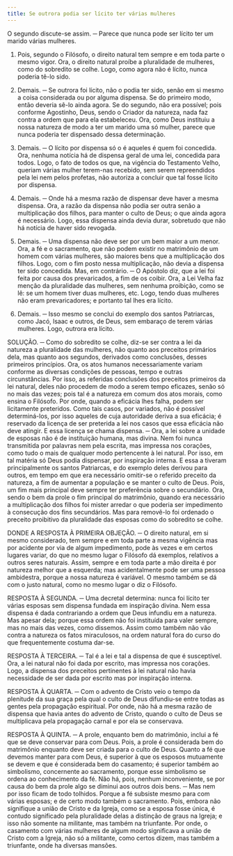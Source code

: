 ```yaml
---
title: Se outrora podia ser lícito ter várias mulheres
---
```


O segundo discute-se assim. ─ Parece que nunca pode ser lícito ter um marido várias mulheres.  

1. Pois, segundo o Filósofo, o direito natural tem sempre e em toda parte o mesmo vigor. Ora, o direito natural proíbe a pluralidade de mulheres, como do sobredito se colhe. Logo, como agora não é lícito, nunca poderia tê-lo sido.  

2. Demais. ─ Se outrora foi lícito, não o podia ter sido, senão em si mesmo a coisa considerada ou por alguma dispensa. Se do primeiro modo, então deveria sê-lo ainda agora. Se do segundo, não era possível; pois conforme Agostinho, Deus, sendo o Criador da natureza, nada faz contra a ordem que para ela estabeleceu. Ora, como Deus instituiu a nossa natureza de modo a ter um marido uma só mulher, parece que nunca poderia ter dispensado dessa determinação.  

3. Demais. ─ O lícito por dispensa só o é aqueles é quem foi concedida. Ora, nenhuma notícia há de dispensa geral de uma lei, concedida para todos. Logo, o fato de todos os que, na vigência do Testamento Velho, queriam várias mulher terem-nas recebido, sem serem repreendidos pela lei nem pelos profetas, não autoriza a concluir que tal fosse lícito por dispensa.  

4. Demais. ─ Onde há a mesma razão de dispensar deve haver a mesma dispensa. Ora, a razão da dispensa não podia ser outra senão a multiplicação dos filhos, para manter o culto de Deus; o que ainda agora é necessário. Logo, essa dispensa ainda devia durar, sobretudo que não há notícia de haver sido revogada.  

5. Demais. ─ Uma dispensa não deve ser por um bem maior a um menor. Ora, a fé e o sacramento, que não podem existir no matrimônio de um homem com várias mulheres, são maiores bens que a multiplicação dos filhos. Logo, com o fim posto nessa multiplicação, não devia a dispensa ter sido concedida.  Mas, em contrário. ─ O Apóstolo diz, que a lei foi feita por causa dos prevaricados, a fim de os coibir. Ora, a Lei Velha faz menção da pluralidade das mulheres, sem nenhuma proibição, como se lê: se um homem tiver duas mulheres, etc. Logo, tendo duas mulheres não eram prevaricadores; e portanto tal lhes era lícito.  

2. Demais. ─ Isso mesmo se conclui do exemplo dos santos Patriarcas, como Jacó, lsaac e outros, de Deus, sem embaraço de terem várias mulheres. Logo, outrora era lícito.  

SOLUÇÃO. ─ Como do sobredito se colhe, diz-se ser contra a lei da natureza a pluralidade das mulheres, não quanto aos preceitos primários dela, mas quanto aos segundos, derivados como conclusões, desses primeiros princípios. Ora, os atos humanos necessariamente variam conforme as diversas condições de pessoas, tempo e outras circunstâncias. Por isso, as referidas conclusões dos preceitos primeiros da lei natural, deles não procedem de modo a serem tempo eficazes, senão só no mais das vezes; pois tal é a natureza em comum dos atos morais, como ensina o Filósofo. Por onde, quando a eficácia lhes falha, podem ser licitamente preteridos. Como tais casos, por variados, não é possível determiná-los, por isso aqueles de cuja autoridade deriva a sua eficácia; é reservado da licença de ser preterida a lei nos casos que essa eficácia não deve atingir. E essa licença se chama dispensa. ─ Ora, a lei sobre a unidade de esposas não é de instituição humana, mas divina. Nem foi nunca transmitida por palavras nem pela escrita, mas impressa nos corações, como tudo o mais de qualquer modo pertencente à lei natural. Por isso, em tal matéria só Deus podia dispensar, por inspiração interna. E essa a tiveram principalmente os santos Patriarcas, e do exemplo deles derivou para outros, em tempo em que era necessário omitir-se o referido preceito da natureza, a fim de aumentar a população e se manter o culto de Deus. Pois, um fim mais principal deve sempre ter preferência sobre o secundário. Ora, sendo o bem da prole o fim principal do matrimônio, quando era necessário a multiplicação dos filhos foi mister arredar o que poderia ser impedimento à consecução dos fins secundários. Mas para removê-lo foi ordenado o preceito proibitivo da pluralidade das esposas como do sobredito se colhe.  

DONDE A RESPOSTA À PRIMEIRA OBJEÇÃO. ─ O direito natural, em si mesmo considerado, tem sempre e em toda parte a mesma vigência mas por acidente por via de algum impedimento, pode às vezes e em certos lugares variar, do que no mesmo lugar o Filósofo dá exemplos, relativos a outros seres naturais. Assim, sempre e em toda parte a mão direita é por natureza melhor que a esquerda; mas acidentalmente pode ser uma pessoa ambidestra, porque a nossa natureza é variável. O mesmo também se dá com o justo natural, como no mesmo lugar o diz o Filósofo.  

RESPOSTA À SEGUNDA. ─ Uma decretal determina: nunca foi lícito ter várias esposas sem dispensa fundada em inspiração divina. Nem essa dispensa é dada contrariando a ordem que Deus infundiu em a natureza. Mas apesar dela; porque essa ordem não foi instituída para valer sempre, mas no mais das vezes, como dissemos. Assim como também não vão contra a natureza os fatos miraculosos, na ordem natural fora do curso do que frequentemente costuma dar-se. 

RESPOSTA À TERCEIRA. ─ Tal é a lei e tal a dispensa de que é susceptível. Ora, a lei natural não foi dada por escrito, mas impressa nos corações. Logo, a dispensa dos preceitos pertinentes à lei natural não havia necessidade de ser dada por escrito mas por inspiração interna.  

RESPOSTA À QUARTA. ─ Com o advento de Cristo veio o tempo da plenitude da sua graça pela qual o culto de Deus difundiu-se entre todas as gentes pela propagação espiritual. Por onde, não há a mesma razão de dispensa que havia antes do advento de Cristo, quando o culto de Deus se multiplicava pela propagação carnal e por ela se conservava.  

RESPOSTA À QUINTA. ─ A prole, enquanto bem do matrimônio, inclui a fé que se deve conservar para com Deus. Pois, a prole é considerada bem do matrimônio enquanto deve ser criada para o culto de Deus. Quanto a fé que devemos manter para com Deus, é superior à que os esposos mutuamente se devem e que é considerada bem do casamento; é superior também ao simbolismo, concernente ao sacramento, porque esse simbolismo se ordena ao conhecimento da fé. Não há, pois, nenhum inconveniente, se por causa do bem da prole algo se diminui aos outros dois bens. ─ Mas nem por isso ficam de todo tolhidos. Porque a fé subsiste mesmo para com várias esposas; e de certo modo também o sacramento. Pois, embora não signifique a união de Cristo e da Igreja, como se a esposa fosse única, é contudo significado pela pluralidade delas a distinção de graus na Igreja; e isso não somente na militante, mas também na triunfante. Por onde, o casamento com várias mulheres de algum modo significava a união de Cristo com a Igreja, não só a militante, como certos dizem, mas também a triunfante, onde ha diversas mansões.